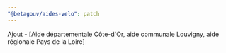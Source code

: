 ```yaml
---
"@betagouv/aides-velo": patch
---
```


Ajout - [Aide départementale Côte-d'Or, aide communale Louvigny, aide régionale Pays de la Loire]
